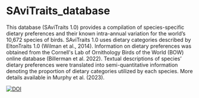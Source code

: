 # SAviTraits_database
This database (SAviTraits 1.0) provides a compilation of species-specific dietary preferences and their known intra-annual variation for the world’s 10,672 species of birds. SAviTraits 1.0 uses dietary categories described by EltonTraits 1.0 (Wilman et al., 2014). Information on dietary preferences was obtained from the Cornell's Lab of Ornithology Birds of the World (BOW) online database (Billerman et al. 2022). Textual descriptions of species’ dietary preferences were translated into semi-quantitative information denoting the proportion of dietary categories utilized by each species. More details available in Murphy et al. (2023).

[![DOI](https://zenodo.org/badge/567826773.svg)](https://zenodo.org/badge/latestdoi/567826773)
